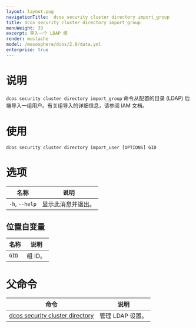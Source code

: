 ```yaml
---
layout: layout.pug
navigationTitle:  dcos security cluster directory import_group
title: dcos security cluster directory import_group
menuWeight: 33
excerpt: 导入一个 LDAP 组
render: mustache
model: /mesosphere/dcos/2.0/data.yml
enterprise: true
---
```


# 说明

`dcos security cluster directory import_group` 命令从配置的目录 (LDAP) 后端导入一组用户。有关组导入的详细信息，请参阅 IAM 文档。

# 使用

```
dcos security cluster directory import_user [OPTIONS] GID
```

# 选项

| 名称 | 说明 |
|--------|-------------------|
| `-h`, `--help`| 显示此消息并退出。|

## 位置自变量

| 名称 | 说明 |
|--------|-------------------|
| `GID` | 组 ID。 |

# 父命令

| 命令 | 说明 |
|---------|-------------|
| [dcos security cluster directory](/mesosphere/dcos/cn/2.0/cli/command-reference/dcos-security/dcos-security-cluster/dcos-security-cluster-directory/) | 管理 LDAP 设置。 |
